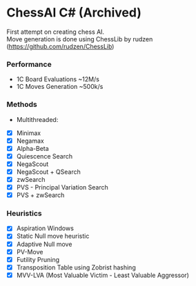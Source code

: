 # ChessAI C# (Archived)

First attempt on creating chess AI.  
Move generation is done using ChessLib by rudzen (https://github.com/rudzen/ChessLib)

### Performance 
 - 1C Board Evaluations ~12M/s 
 - 1C Moves Generation ~500k/s

### Methods
 - Multithreaded:
 - [x] Minimax
 - [x] Negamax
 - [x] Alpha-Beta  
 - [x] Quiescence Search  
 - [x] NegaScout  
 - [x] NegaScout + QSearch
 - [x] zwSearch
 - [x] PVS - Principal Variation Search
 - [x] PVS + zwSearch
 
### Heuristics
 - [x] Aspiration Windows   
 - [x] Static Null move heuristic  
 - [x] Adaptive Null move
 - [x] PV-Move
 - [x] Futility Pruning
 - [x] Transposition Table using Zobrist hashing   
 - [x] MVV-LVA (Most Valuable Victim - Least Valuable Aggressor)
